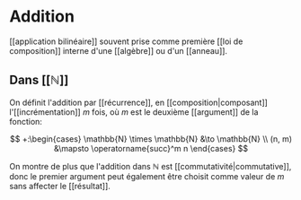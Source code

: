 # Addition
[[application bilinéaire]] souvent prise comme première [[loi de composition]] interne d'une [[algèbre]] ou d'un [[anneau]].

## Dans [[ℕ]]

On définit l'addition par [[récurrence]], en [[composition|composant]] l'[[incrémentation]] $m$ fois, où $m$ est le deuxième [[argument]] de la fonction:

$$
+:\begin{cases}
\mathbb{N} \times \mathbb{N} &\to \mathbb{N} \\
(n, m) &\mapsto \operatorname{succ}^m n
\end{cases}
$$

On montre de plus que l'addition dans ℕ est [[commutativité|commutative]], donc le premier argument peut également être choisit comme valeur de $m$ sans affecter le [[résultat]].

